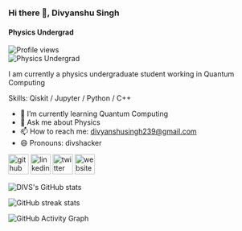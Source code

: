 ### Hi there 👋, Divyanshu Singh
#### Physics Undergrad
![Profile views](https://gpvc.arturio.dev/divshacker)  
![Physics Undergrad](https://github.com/divshacker/divshacker/blob/main/My%20Post.png)

I am currently a physics undergraduate student working in Quantum Computing

Skills: Qiskit / Jupyter / Python / C++

- 🌱 I’m currently learning Quantum Computing 
- 💬 Ask me about Physics 
- 📫 How to reach me: divyanshusingh239@gmail.com 
- 😄 Pronouns: divshacker 


[<img src='https://cdn.jsdelivr.net/npm/simple-icons@3.0.1/icons/github.svg' alt='github' height='40'>](https://github.com/divshacker)  [<img src='https://cdn.jsdelivr.net/npm/simple-icons@3.0.1/icons/linkedin.svg' alt='linkedin' height='40'>](https://www.linkedin.com/in/divs/)  [<img src='https://cdn.jsdelivr.net/npm/simple-icons@3.0.1/icons/twitter.svg' alt='twitter' height='40'>](https://twitter.com/divshacker)  [<img src='https://cdn.jsdelivr.net/npm/simple-icons@3.0.1/icons/icloud.svg' alt='website' height='40'>](oceanofphysics.blogspot.com)  

![DIVS's GitHub stats](https://github-readme-stats.vercel.app/api?username=divshacker&show_icons=true&theme=dark)

![GitHub streak stats](https://github-readme-streak-stats.herokuapp.com/?user=divshacker)  

![GitHub Activity Graph](https://activity-graph.herokuapp.com/graph?username=divshacker)  



